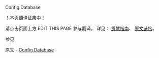  Config Database

 ！本页翻译征集中！

请点击页面上方 EDIT THIS PAGE 参与翻译。
详见：
[贡献指南]( https://github.com/JinMuInfo/MongoDB-Manual-zh/blob/master/CONTRIBUTING.md )、
[原文链接](  https://docs.mongodb.com/manual/reference/config-database/  )。

 参见

原文 - [Config Database]( https://docs.mongodb.com/manual/reference/config-database/ )

